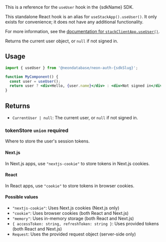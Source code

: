 This is a reference for the `useUser` hook in the {sdkName} SDK.

This standalone React hook is an alias for `useStackApp().useUser()`. It only exists for convenience; it does not have any additional functionality.

For more information, see the [documentation for `stackClientApp.useUser()`](/docs/neon-auth/sdk/nextjs/objects/stack-app#stackclientappuseuseroptions).

Returns the current user object, or `null` if not signed in.

## Usage

```jsx
import { useUser } from '@neondatabase/neon-auth-{sdkSlug}';

function MyComponent() {
  const user = useUser();
  return user ? <div>Hello, {user.name}</div> : <div>Not signed in</div>;
}
```

## Returns

- `CurrentUser | null`: The current user, or `null` if not signed in.

### tokenStore `union` **required**

Where to store the user's session tokens.

#### Next.js

In Next.js apps, use `"nextjs-cookie"` to store tokens in Next.js cookies.

#### React

In React apps, use `"cookie"` to store tokens in browser cookies.

#### Possible values

- `"nextjs-cookie"`: Uses Next.js cookies (Next.js only)
- `"cookie"`: Uses browser cookies (both React and Next.js)
- `"memory"`: Uses in-memory storage (both React and Next.js)
- `{ accessToken: string, refreshToken: string }`: Uses provided tokens (both React and Next.js)
- `Request`: Uses the provided request object (server-side only)
